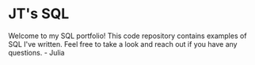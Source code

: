# JT's SQL 
Welcome to my SQL portfolio! This code repository contains examples of SQL I've written. Feel free to take a look and reach out if you have any questions. - Julia 
